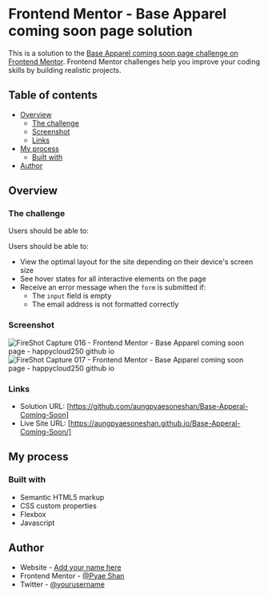 # Frontend Mentor - Base Apparel coming soon page solution

This is a solution to the [Base Apparel coming soon page challenge on Frontend Mentor](https://www.frontendmentor.io/challenges/base-apparel-coming-soon-page-5d46b47f8db8a7063f9331a0). Frontend Mentor challenges help you improve your coding skills by building realistic projects. 

## Table of contents

- [Overview](#overview)
  - [The challenge](#the-challenge)
  - [Screenshot](#screenshot)
  - [Links](#links)
- [My process](#my-process)
  - [Built with](#built-with)
- [Author](#author)

## Overview

### The challenge

Users should be able to:


Users should be able to:

- View the optimal layout for the site depending on their device's screen size
- See hover states for all interactive elements on the page
- Receive an error message when the `form` is submitted if:
  - The `input` field is empty
  - The email address is not formatted correctly

### Screenshot
![FireShot Capture 016 - Frontend Mentor - Base Apparel coming soon page - happycloud250 github io](https://user-images.githubusercontent.com/72793369/161112220-e54e395a-2744-41e8-bf03-04ff1f4fab19.jpg)
![FireShot Capture 017 - Frontend Mentor - Base Apparel coming soon page - happycloud250 github io](https://user-images.githubusercontent.com/72793369/161112239-262d4188-0481-4b4d-ae93-027679cd30af.jpg)

### Links

- Solution URL: [https://github.com/aungpyaesoneshan/Base-Apperal-Coming-Soon]
- Live Site URL: [https://aungpyaesoneshan.github.io/Base-Apperal-Coming-Soon/]

## My process

### Built with

- Semantic HTML5 markup
- CSS custom properties
- Flexbox
- Javascript

## Author

- Website - [Add your name here](https://www.your-site.com)
- Frontend Mentor - [@Pyae Shan](https://www.frontendmentor.io/profile/Happycloud250)
- Twitter - [@yourusername](https://www.twitter.com/yourusername)
